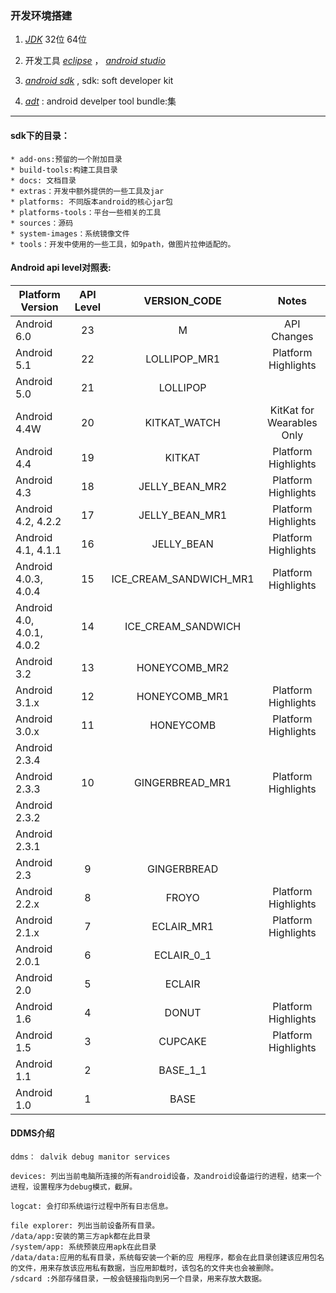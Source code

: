 ### 开发环境搭建


1. [*JDK*](https://zh.wikipedia.org/wiki/JDK) 32位 64位

2. 开发工具 [*eclipse*](https://zh.wikipedia.org/wiki/Eclipse) ， [*android studio*](https://zh.wikipedia.org/wiki/Android_Studio)

3. [*android sdk*](http://baike.baidu.com/link?url=15_2b9okRAikqsQatsoywHPLHekDsiXaQsoo6hELP0z4-LdTsRarf2Zj0lIkYPbKfYZX5POjuwPgitHZXHJX5K) , sdk: soft developer kit

4. [*adt*](http://baike.baidu.com/link?url=69PJLL5YqFcGMBlwXP_GzSEOT2k-LM4Ngst4w13fI5pKghfYzhFNw7ZDdPhlrCPPK-XcWMOf-quRgqA9D3ANsK) : android develper tool  bundle:集

***

#### sdk下的目录：

    * add-ons:预留的一个附加目录
    * build-tools:构建工具目录
    * docs: 文档目录
    * extras：开发中额外提供的一些工具及jar
    * platforms: 不同版本android的核心jar包
    * platforms-tools：平台一些相关的工具
    * sources：源码
    * system-images：系统镜像文件
    * tools：开发中使用的一些工具，如9path，做图片拉伸适配的。

#### Android api level对照表:

| Platform Version |	API Level |	VERSION_CODE |	Notes |
|------------------|:----------:|:------------:|:------:|
| Android 6.0      |	23 	      |   M 	       |API Changes|
| Android 5.1 	   |  22 	      | LOLLIPOP_MR1 |Platform Highlights|
|Android 5.0 	     |  21 	      |  LOLLIPOP    | 	
|Android 4.4W 	   |  20 	      | KITKAT_WATCH |KitKat for Wearables Only|
|Android 4.4 	     |  19 	      |   KITKAT 	   |Platform Highlights|
|Android 4.3 	     |  18 	      |JELLY_BEAN_MR2|Platform Highlights|
|Android 4.2, 4.2.2| 	17 	      |JELLY_BEAN_MR1|Platform Highlights|
|Android 4.1, 4.1.1| 	16 	      |JELLY_BEAN 	 |Platform Highlights|
|Android 4.0.3, 4.0.4| 	 15 	  |ICE_CREAM_SANDWICH_MR1|Platform Highlights|
|Android 4.0, 4.0.1, 4.0.2| 	14| 	ICE_CREAM_SANDWICH| 	
|Android 3.2       | 	13 	      |HONEYCOMB_MR2| 	
|Android 3.1.x 	   |  12 	      |HONEYCOMB_MR1|Platform Highlights|
|Android 3.0.x 	   |  11 	      |  HONEYCOMB 	|Platform Highlights|
|Android 2.3.4 		 |
|Android 2.3.3 	   |  10        |	GINGERBREAD_MR1| 	Platform Highlights|
|Android 2.3.2 		 |
|Android 2.3.1 		 |
|Android 2.3 	     |   9 	      |GINGERBREAD| 	
|Android 2.2.x 	   |   8 	      |FROYO 	    |Platform Highlights|
|Android 2.1.x 	   |   7 	      |ECLAIR_MR1 |Platform Highlights|
|Android 2.0.1 	   |   6 	      |ECLAIR_0_1 | 	
|Android 2.0 	     |   5 	      |ECLAIR 	  |
|Android 1.6 	     |   4 	      |  DONUT 	  |Platform Highlights|
|Android 1.5 	     |   3 	      |  CUPCAKE 	|Platform Highlights
|Android 1.1       |	 2 	      |BASE_1_1 	|
|Android 1.0 	     |   1 	      |BASE|

#### DDMS介绍

	ddms： dalvik debug manitor services		

	devices: 列出当前电脑所连接的所有android设备，及android设备运行的进程，结束一个进程，设置程序为debug模式，截屏。

	logcat: 会打印系统运行过程中所有日志信息。

	file explorer: 列出当前设备所有目录。
    /data/app:安装的第三方apk都在此目录
    /system/app: 系统预装应用apk在此目录  
    /data/data:应用的私有目录，系统每安装一个新的应 用程序，都会在此目录创建该应用包名的文件，用来存放该应用私有数据，当应用卸载时，该包名的文件夹也会被删除。  	
    /sdcard :外部存储目录，一般会链接指向到另一个目录，用来存放大数据。
